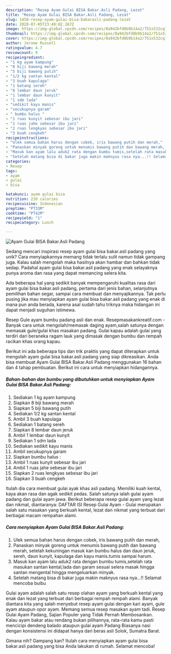 ```yaml
---
description: "Resep Ayam Gulai BISA Bakar.Asli Padang, Lezat"
title: "Resep Ayam Gulai BISA Bakar.Asli Padang, Lezat"
slug: 1458-resep-ayam-gulai-bisa-bakarasli-padang-lezat
date: 2020-07-05T23:49:02.267Z
image: https://img-global.cpcdn.com/recipes/0a942bfd8b9b14a2/751x532cq70/ayam-gulai-bisa-bakarasli-padang-foto-resep-utama.jpg
thumbnail: https://img-global.cpcdn.com/recipes/0a942bfd8b9b14a2/751x532cq70/ayam-gulai-bisa-bakarasli-padang-foto-resep-utama.jpg
cover: https://img-global.cpcdn.com/recipes/0a942bfd8b9b14a2/751x532cq70/ayam-gulai-bisa-bakarasli-padang-foto-resep-utama.jpg
author: Jerome Russell
ratingvalue: 4.7
reviewcount: 9
recipeingredient:
- "1 kg ayam kampung"
- "8 biji bawang merah"
- "5 biji bawang putih"
- "1/2 kg santan kental"
- "3 buah kapulaga"
- "1 batang sereh"
- "8 lembar daun jeruk"
- "1 lembar daun kunyit"
- "1 sdm lada"
- "sedikit kayu manis"
- "secukupnya garam"
- " bumbu halus "
- "1 ruas kunyit sebesar ibu jari"
- "1 ruas jahe sebesar ibu jari"
- "2 ruas lengkyas sebesar ibu jari"
- "3 buah cengkeh"
recipeinstructions:
- "Ulek semua bahan harus dengan cobek, iris bawang putih dan merah,"
- "Panaskan minyak goreng untuk menumis bawang putih dan bawang merah, setelah kekuningan masuk kan bumbu halus dan daun jeruk, sereh, daun kunyit, kapulaga dan kayu manis.tumis sampai harum."
- "Masuk kan ayam lalu aduk2 rata dengan bumbu tumis,setelah rata masukan santan kental,lada dan garam sesuai selera masak hingga santan mengental hingga mengeluarkan minyak."
- "Setelah matang bisa di bakar juga makin maknyus rasa nya...!! Selamat mencoba buibu"
categories:
- Resep
tags:
- ayam
- gulai
- bisa

katakunci: ayam gulai bisa 
nutrition: 210 calories
recipecuisine: Indonesian
preptime: "PT33M"
cooktime: "PT42M"
recipeyield: "1"
recipecategory: Lunch

---
```



![Ayam Gulai BISA Bakar.Asli Padang](https://img-global.cpcdn.com/recipes/0a942bfd8b9b14a2/751x532cq70/ayam-gulai-bisa-bakarasli-padang-foto-resep-utama.jpg)

Sedang mencari inspirasi resep ayam gulai bisa bakar.asli padang yang unik? Cara menyiapkannya memang tidak terlalu sulit namun tidak gampang juga. Kalau salah mengolah maka hasilnya akan hambar dan bahkan tidak sedap. Padahal ayam gulai bisa bakar.asli padang yang enak selayaknya punya aroma dan rasa yang dapat memancing selera kita.

Ada beberapa hal yang sedikit banyak mempengaruhi kualitas rasa dari ayam gulai bisa bakar.asli padang, pertama dari jenis bahan, selanjutnya pemilihan bahan segar, sampai cara membuat dan menyajikannya. Tak perlu pusing jika mau menyiapkan ayam gulai bisa bakar.asli padang yang enak di mana pun anda berada, karena asal sudah tahu triknya maka hidangan ini dapat menjadi suguhan istimewa.

Resep Gule ayam bumbu padang asli dan enak. Resepmasakankreatif.com - Banyak cara untuk mengolah/memasak daging ayam,salah satunya dengan memasak gule/gulai khas masakan padang. Gulai kapau adalah gulai yang terdiri dari beraneka ragam lauk yang dimasak dengan bumbu dan rempah racikan khas orang kapau.


Berikut ini ada beberapa tips dan trik praktis yang dapat diterapkan untuk mengolah ayam gulai bisa bakar.asli padang yang siap dikreasikan. Anda bisa membuat Ayam Gulai BISA Bakar.Asli Padang menggunakan 16 bahan dan 4 tahap pembuatan. Berikut ini cara untuk menyiapkan hidangannya.

<!--inarticleads1-->

##### Bahan-bahan dan bumbu yang dibutuhkan untuk menyiapkan Ayam Gulai BISA Bakar.Asli Padang:

1. Sediakan 1 kg ayam kampung
1. Siapkan 8 biji bawang merah
1. Siapkan 5 biji bawang putih
1. Sediakan 1/2 kg santan kental
1. Ambil 3 buah kapulaga
1. Sediakan 1 batang sereh
1. Siapkan 8 lembar daun jeruk
1. Ambil 1 lembar daun kunyit
1. Sediakan 1 sdm lada
1. Sediakan sedikit kayu manis
1. Ambil secukupnya garam
1. Siapkan  bumbu halus :
1. Ambil 1 ruas kunyit sebesar ibu jari
1. Ambil 1 ruas jahe sebesar ibu jari
1. Siapkan 2 ruas lengkyas sebesar ibu jari
1. Siapkan 3 buah cengkeh


Itulah dia cara membuat gulai ayak khas asli padang. Memiliki kuah kental, kaya akan rasa dan agak sedikit pedas. Salah satunya ialah gulai ayam padang dan gulai ayam jawa. Berikut beberapa resep gulai ayam yang lezat dan nikmat, diantaranya: DAFTAR ISI Resep Gulai Ayam - Gulai merupakan salah satu masakan yang berkuah kental, lezat dan nikmat yang terbuat dari berbagai macam rempahan alami. 

<!--inarticleads2-->

##### Cara menyiapkan Ayam Gulai BISA Bakar.Asli Padang:

1. Ulek semua bahan harus dengan cobek, iris bawang putih dan merah,
1. Panaskan minyak goreng untuk menumis bawang putih dan bawang merah, setelah kekuningan masuk kan bumbu halus dan daun jeruk, sereh, daun kunyit, kapulaga dan kayu manis.tumis sampai harum.
1. Masuk kan ayam lalu aduk2 rata dengan bumbu tumis,setelah rata masukan santan kental,lada dan garam sesuai selera masak hingga santan mengental hingga mengeluarkan minyak.
1. Setelah matang bisa di bakar juga makin maknyus rasa nya...!! Selamat mencoba buibu


Gulai ayam adalah salah satu resep olahan ayam yang berkuah kental yang enak dan lezat yang terbuat dari berbagai rempah rempah alami. Banyak diantara kita yang salah menyebut resep ayam gulai dengan kari ayam, gule ayam ataupun opor ayam. Memang semua resep masakan ayam tadi. Resep Gulai Ayam Padang, Sajian Populer yang Tidak Pernah Membosankan. Kalau ayam bakar atau rendang bukan pilihannya, rata-rata kamu pasti mencicipi dendeng balado ataupun gulai ayam Padang Biasanya nasi dengan konsistensi ini didapat hanya dari beras asli Solok, Sumatra Barat. 

Gimana nih? Gampang kan? Itulah cara menyiapkan ayam gulai bisa bakar.asli padang yang bisa Anda lakukan di rumah. Selamat mencoba!
